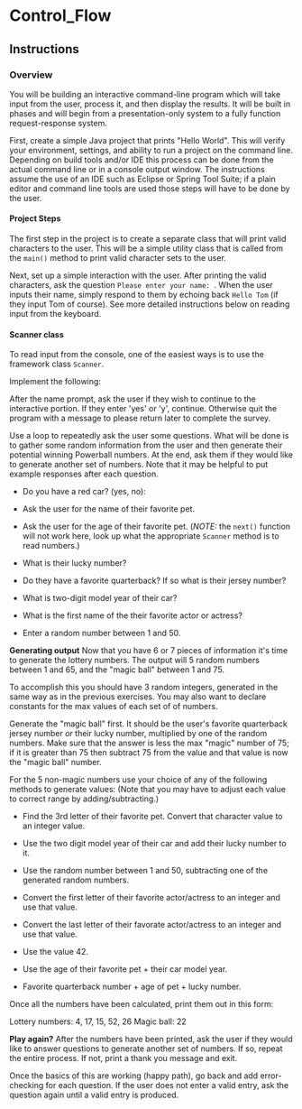 # Control_Flow

## Instructions

### Overview
You will be building an interactive command-line program which will take input from the user, process it, and then display the results.  It will be built in phases and will begin from a presentation-only system to a fully function request-response system.  

First, create a simple Java project that prints "Hello World".  This will verify your environment, settings, and ability to run a project on the command line.  Depending on build tools and/or IDE this process can be done from the actual command line or in a console output window.  The instructions assume the use of an IDE such as Eclipse or Spring Tool Suite; if a plain editor and command line tools are used those steps will have to be done by the user.  

#### Project Steps
The first step in the project is to create a separate class that will print valid characters to the user.  This will be a simple utility class that is called from the `main()` method to print valid character sets to the user.  

Next, set up a simple interaction with the user.  After printing the valid characters, ask the question `Please enter your name: `.  When the user inputs their name, simply respond to them by echoing back `Hello Tom` (if they input Tom of course). See more detailed instructions below on reading input from the keyboard.

#### Scanner class
To read input from the console, one of the easiest ways is to use the framework class `Scanner`. 

Implement the following:  

After the name prompt, ask the user if they wish to continue to the interactive portion. If they enter 'yes' or 'y', continue.  Otherwise quit the program with a message to please return later to complete the survey.  

Use a loop to repeatedly ask the user some questions. What will be done is to gather some random information from the user and then generate their potential winning Powerball numbers.  At the end, ask them if they would like to generate another set of numbers.  Note that it may be helpful to put example responses after each question.


  * Do you have a red car? (yes, no):

  * Ask the user for the name of their favorite pet.  

  * Ask the user for the age of their favorite pet. (*NOTE:* the `next()` function will not work here, look up what the appropriate `Scanner` method is to read numbers.)  

  * What is their lucky number?

  * Do they have a favorite quarterback?  If so what is their jersey number?  

  * What is two-digit model year of their car?

  * What is the first name of the their favorite actor or actress?  

  * Enter a random number between 1 and 50.

**Generating output** 
Now that you have 6 or 7 pieces of information it's time to generate the lottery numbers.  The output will 5 random numbers between 1 and 65, and the "magic ball" between 1 and 75.

To accomplish this you should have 3 random integers, generated in the same way as in the previous exercises.  You may also want to declare constants for the max values of each set of of numbers.   

Generate the "magic ball" first.  It should be the user's favorite quarterback jersey number *or* their lucky number, multiplied by one of the random numbers.  Make sure that the answer is less the max "magic" number of 75; if it is greater than 75 then subtract 75 from the value and that value is now the "magic ball" number.  

For the 5 non-magic numbers use your choice of any of the following methods to generate values: (Note that you may have to adjust each value to correct range by adding/subtracting.)

  * Find the 3rd letter of their favorite pet.  Convert that character value to an integer value.

  * Use the two digit model year of their car and add their lucky number to it.

  * Use the random number between 1 and 50, subtracting one of the generated random numbers.
  
  * Convert the first letter of their favorite actor/actress to an integer and use that value.

  * Convert the last letter of their favorate actor/actress to an integer and use that value.

  * Use the value 42.

  * Use the age of their favorite pet + their car model year.

  * Favorite quarterback number + age of pet + lucky number.

Once all the numbers have been calculated, print them out in this form:

  Lottery numbers: 4, 17, 15, 52, 26  Magic ball: 22


**Play again?**
After the numbers have been printed, ask the user if they would like to answer questions to generate another set of numbers.  If so, repeat the entire process.  If not, print a thank you message and exit.  


Once the basics of this are working (happy path), go back and add error-checking for each question.  If the user does not enter a valid entry, ask the question again until a valid entry is produced.

